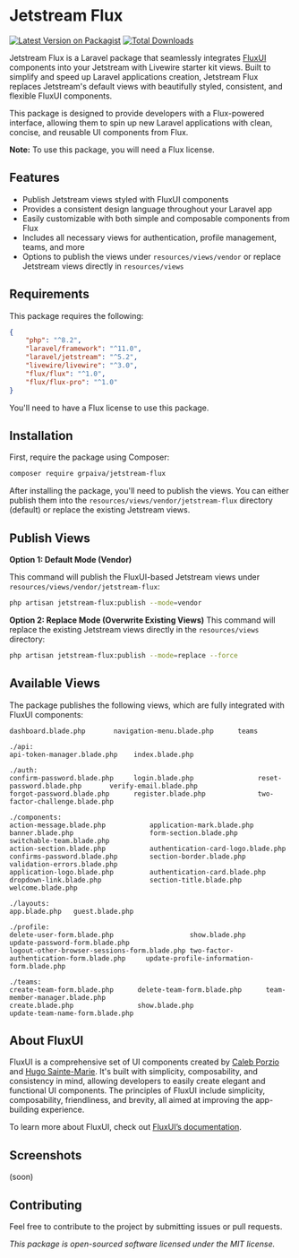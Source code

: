 # Jetstream Flux

[![Latest Version on Packagist](https://img.shields.io/packagist/v/grpaiva/jetstream-flux.svg?style=flat-square)](https://packagist.org/packages/grpaiva/jetstream-flux)
[![Total Downloads](https://img.shields.io/packagist/dt/grpaiva/jetstream-flux.svg?style=flat-square)](https://packagist.org/packages/grpaiva/jetstream-flux)

Jetstream Flux is a Laravel package that seamlessly integrates [FluxUI](https://fluxui.dev) components into your Jetstream with Livewire starter kit views. Built to simplify and speed up Laravel applications creation, Jetstream Flux replaces Jetstream's default views with beautifully styled, consistent, and flexible FluxUI components.

This package is designed to provide developers with a Flux-powered interface, allowing them to spin up new Laravel applications with clean, concise, and reusable UI components from Flux. 

**Note:** To use this package, you will need a Flux license.

## Features

- Publish Jetstream views styled with FluxUI components
- Provides a consistent design language throughout your Laravel app
- Easily customizable with both simple and composable components from Flux
- Includes all necessary views for authentication, profile management, teams, and more
- Options to publish the views under `resources/views/vendor` or replace Jetstream views directly in `resources/views`

## Requirements

This package requires the following:

```json
{
    "php": "^8.2",
    "laravel/framework": "^11.0",
    "laravel/jetstream": "^5.2",
    "livewire/livewire": "^3.0",
    "flux/flux": "^1.0",
    "flux/flux-pro": "^1.0"
}
```

You'll need to have a Flux license to use this package.

## Installation

First, require the package using Composer:

```bash
composer require grpaiva/jetstream-flux
```

After installing the package, you'll need to publish the views. You can either publish them into the `resources/views/vendor/jetstream-flux` directory (default) or replace the existing Jetstream views.

## Publish Views

**Option 1: Default Mode (Vendor)**

This command will publish the FluxUI-based Jetstream views under `resources/views/vendor/jetstream-flux`:

```bash
php artisan jetstream-flux:publish --mode=vendor
```

**Option 2: Replace Mode (Overwrite Existing Views)**
This command will replace the existing Jetstream views directly in the `resources/views` directory:

```bash
php artisan jetstream-flux:publish --mode=replace --force
```

## Available Views

The package publishes the following views, which are fully integrated with FluxUI components:

```
dashboard.blade.php       navigation-menu.blade.php      teams

./api:
api-token-manager.blade.php    index.blade.php

./auth:
confirm-password.blade.php     login.blade.php                reset-password.blade.php       verify-email.blade.php
forgot-password.blade.php      register.blade.php             two-factor-challenge.blade.php

./components:
action-message.blade.php           application-mark.blade.php         banner.blade.php                   form-section.blade.php             switchable-team.blade.php
action-section.blade.php           authentication-card-logo.blade.php confirms-password.blade.php        section-border.blade.php           validation-errors.blade.php
application-logo.blade.php         authentication-card.blade.php      dropdown-link.blade.php            section-title.blade.php            welcome.blade.php

./layouts:
app.blade.php   guest.blade.php

./profile:
delete-user-form.blade.php                   show.blade.php                               update-password-form.blade.php
logout-other-browser-sessions-form.blade.php two-factor-authentication-form.blade.php     update-profile-information-form.blade.php

./teams:
create-team-form.blade.php      delete-team-form.blade.php      team-member-manager.blade.php
create.blade.php                show.blade.php                  update-team-name-form.blade.php

```

## About FluxUI

FluxUI is a comprehensive set of UI components created by [Caleb Porzio](https://github.com/calebporzio) and [Hugo Sainte-Marie](https://github.com/hugosaintemarie). It's built with simplicity, composability, and consistency in mind, allowing developers to easily create elegant and functional UI components. The principles of FluxUI include simplicity, composability, friendliness, and brevity, all aimed at improving the app-building experience.

To learn more about FluxUI, check out [FluxUI’s documentation](https://fluxui.dev/docs).

## Screenshots

(soon)

## Contributing

Feel free to contribute to the project by submitting issues or pull requests.


*This package is open-sourced software licensed under the MIT license.*